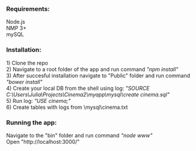 <h3>Requirements:</h3>
Node.js<br>
NMP 3+<br>
mySQL

<h3>Installation:</h3>
1) Clone the repo<br>
2) Navigate to a root folder of the app and run command <i>"npm install"</i><br>
3) After succesful installation navigate to "Public" folder and run command <i>"bower install"</i><br>
4) Create your local DB from the shell using log: <i>"SOURCE C:\Users\Julia\Projects\Cinema2\myapp\mysql\create cinema.sql"</i><br>
5) Run log: <i>"USE cinema;"</i><br>
6) Create tables with logs from \mysql\cinema.txt<br>

<h3>Running the app:</h3>
Navigate to the "bin" folder and run command <i>"node www"</i><br>
Open "http://localhost:3000/"<br>
